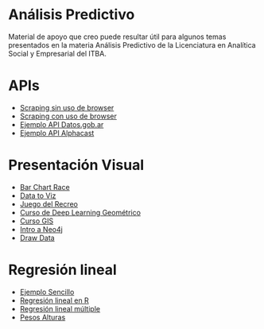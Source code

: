 # Análisis Predictivo

Material de apoyo que creo puede resultar útil para algunos temas presentados en la materia Análisis Predictivo de la
Licenciatura en Analítica Social y Empresarial del ITBA. 

# APIs
* [Scraping sin uso de browser](https://github.com/LCaravaggio/AnalisisPredictivo/blob/master/Sin_Browser.ipynb)
* [Scraping con uso de browser](https://github.com/LCaravaggio/AnalisisPredictivo/blob/master/Con_Browser.ipynb)
* [Ejemplo API Datos.gob.ar](https://github.com/LCaravaggio/AnalisisPredictivo/blob/master/api.ipynb)
* [Ejemplo API Alphacast](https://github.com/LCaravaggio/AnalisisPredictivo/blob/master/Ejercicio_Sencillo_Alphacast.ipynb)

# Presentación Visual
* [Bar Chart Race](https://github.com/LCaravaggio/AnalisisPredictivo/blob/master/Bar%20Chart%20Race.ipynb)
* [Data to Viz](https://www.data-to-viz.com/)
* [Juego del Recreo](https://private.unicog.org/msm/graphicacy/exp.html?sp)
* [Curso de Deep Learning Geométrico](https://geometricdeeplearning.com/lectures/)
* [Curso GIS](https://automating-gis-processes.github.io/CSC18/)
* [Intro a Neo4j](https://www.youtube.com/watch?v=BcgXw06lSIo&t=807s)
* [Draw Data](https://github.com/LCaravaggio/AnalisisPredictivo/blob/master/Draw_Data.ipynb)


# Regresión lineal
* [Ejemplo Sencillo](https://github.com/LCaravaggio/AnalisisPredictivo/blob/master/Regresi%C3%B3n_Lineal.ipynb)
* [Regresión lineal en R](https://github.com/LCaravaggio/AnalisisPredictivo/blob/master/Reg%20lin%20en%20R.R)
* [Regresión lineal múltiple](https://github.com/LCaravaggio/AnalisisPredictivo/blob/master/Regresi%C3%B3n_lineal_multiple.ipynb)
* [Pesos Alturas](https://github.com/LCaravaggio/AnalisisPredictivo/blob/master/Pesos_alturas.ipynb)
